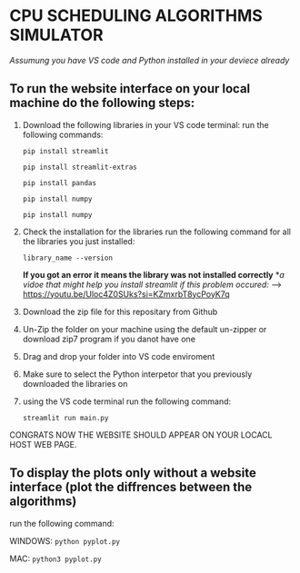 # CPU SCHEDULING ALGORITHMS SIMULATOR
*Assumung you have VS code and Python installed in your deviece already*

## To run the website interface on your local machine do the following steps:

1. Download the following libraries in your VS code terminal:
   run the following commands:
   
   `pip install streamlit`
   
   `pip install streamlit-extras`
   
   `pip install pandas`
   
   `pip install numpy`
   
   `pip install numpy`

3. Check the installation for the libraries
   run the following command for all the libraries you just installed:
   
   `library_name --version`
   
   **If you got an error it means the library was not installed correctly**
   **a vidoe that might help you install streamlit if this problem occured:*
   --> https://youtu.be/Uloc4Z0SUks?si=KZmxrbT8ycPoyK7q

5. Download the zip file for this repositary from Github
6. Un-Zip the folder on your machine using the default un-zipper or download zip7 program if you danot have one
7. Drag and drop your folder into VS code enviroment
8. Make sure to select the Python interpetor that you previously downloaded the libraries on
9. using the VS code terminal run the following command:
    
   `streamlit run main.py`

CONGRATS NOW THE WEBSITE SHOULD APPEAR ON YOUR LOCACL HOST WEB PAGE.

## To display the plots only without a website interface (plot the diffrences between the algorithms)
run the following command:

WINDOWS: `python pyplot.py`

MAC: `python3 pyplot.py`
   
